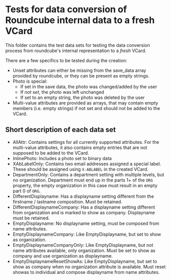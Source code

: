 # Tests for data conversion of Roundcube internal data to a fresh VCard

This folder contains the test data sets for testing the data conversion process from roundcube's internal representation
to a _fresh_ VCard.

There are a few specifics to be tested during the creation:
- Unset attributes can either be missing from the save\_data array provided by roundcube, or they can be present as
  empty strings.
- Photo is special:
  - If set in the save data, the photo was changed/added by the user
  - If _not set_, the photo was left unchanged
  - If set to an empty string, the photo was deleted by the user
- Multi-value attributes are provided as arrays, that may contain empty members (i.e. empty strings) if not set and
  should not be added to the VCard.

## Short description of each data set

- AllAttr: Contains settings for all currently supported attributes. For the multi-value attributes, it also contains
  empty entries that are not supposed to be added to the VCard.
- InlinePhoto: Includes a photo set to binary data
- XAbLabelOnly: Contains two email addresses assigned a special label. These should be assigned using `X-ABLABEL` in the
  created VCard.
- DepartmentOnly: Contains a department setting with multiple levels, but no organization. Department must end up in the
  parts 1+ of the `ORG` property, the empty organization in this case must result in an empty part 0 of `ORG`.
- DifferentDisplayname: Has a displayname setting different from the firstname / lastname composition. Must be retained.
- DifferentDisplaynameCompany: Has a displayname setting different from organization and is marked to show as company.
  Displayname must be retained.
- EmptyDisplayname: No displayname setting, must be composed from name attributes.
- EmptyDisplaynameCompany: Like EmptyDisplayname, but set to show as organization.
- EmptyDisplaynameCompanyOnly: Like EmptyDisplayname, but not name attributes available, only organization. Must be set
  to show as company and use organization as displayname.
- EmptyDisplaynameResetShowAs: Like EmptyDisplayname, but set to show as company when no organization attribute is
  available. Must reset showas to individual and compose displayname from name attributes.


